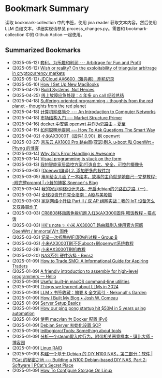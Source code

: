 # Bookmark Summary 
读取 bookmark-collection 中的书签，使用 jina reader 获取文本内容，然后使用 LLM 总结文本。详细实现请参见 process_changes.py。需要和 bookmark-collection 中的 Github Action 一起使用。
    
## Summarized Bookmarks
- (2025-05-12) [套利，为乐趣和利润 --- Arbitrage for Fun and Profit](202505/2025-05-12-%E5%A5%97%E5%88%A9%EF%BC%8C%E4%B8%BA%E4%B9%90%E8%B6%A3%E5%92%8C%E5%88%A9%E6%B6%A6-----arbitrage-for-fun-and-profit.md)
- (2025-05-12) [Wish or reality? On the exploitability of triangular arbitrage in cryptocurrency markets](202505/2025-05-12-wish-or-reality-on-the-exploitability-of-triangular-arbitrage-in-cryptocurrency-markets.md)
- (2025-05-12) [JDCloud AX6600（雅典娜） 刷机记录](202505/2025-05-12-jdcloud-ax6600%EF%BC%88%E9%9B%85%E5%85%B8%E5%A8%9C%EF%BC%89-%E5%88%B7%E6%9C%BA%E8%AE%B0%E5%BD%95.md)
- (2025-05-10) [How I Set Up New MacBooks](202505/2025-05-10-how-i-set-up-new-macbooks.md)
- (2025-04-25) [Build Systems, Not Heroes](202504/2025-04-25-build-systems%2C-not-heroes.md)
- (2025-04-25) [线上故障应急处理：4 年多 on call 经验总结](202504/2025-04-25-%E7%BA%BF%E4%B8%8A%E6%95%85%E9%9A%9C%E5%BA%94%E6%80%A5%E5%A4%84%E7%90%86%EF%BC%9A4-%E5%B9%B4%E5%A4%9A-on-call-%E7%BB%8F%E9%AA%8C%E6%80%BB%E7%BB%93.md)
- (2025-04-18) [Suffering-oriented programming - thoughts from the red planet - thoughts from the red planet](202504/2025-04-18-suffering-oriented-programming---thoughts-from-the-red-planet---thoughts-from-the-red-planet.md)
- (2025-04-18) [计算机网络简介 --- An Introduction to Computer Networks](202504/2025-04-18-%E8%AE%A1%E7%AE%97%E6%9C%BA%E7%BD%91%E7%BB%9C%E7%AE%80%E4%BB%8B-----an-introduction-to-computer-networks.md)
- (2025-04-18) [市场结构入门 --- Market Structure Primer](202504/2025-04-18-%E5%B8%82%E5%9C%BA%E7%BB%93%E6%9E%84%E5%85%A5%E9%97%A8-----market-structure-primer.md)
- (2025-04-16) [docker 中安装 openwrt 并作为旁路由 – 夏至](202504/2025-04-16-docker-%E4%B8%AD%E5%AE%89%E8%A3%85-openwrt-%E5%B9%B6%E4%BD%9C%E4%B8%BA%E6%97%81%E8%B7%AF%E7%94%B1-%E2%80%93-%E5%A4%8F%E8%87%B3.md)
- (2025-04-15) [如何聪明地提问 --- How To Ask Questions The Smart Way](202504/2025-04-15-%E5%A6%82%E4%BD%95%E8%81%AA%E6%98%8E%E5%9C%B0%E6%8F%90%E9%97%AE-----how-to-ask-questions-the-smart-way.md)
- (2025-04-02) [小米AX3000T（固件1.0.90）刷 openwrt](202504/2025-04-02-%E5%B0%8F%E7%B1%B3ax3000t%EF%BC%88%E5%9B%BA%E4%BB%B61.0.90%EF%BC%89%E5%88%B7-openwrt.md)
- (2025-03-27) [京东云 AX1800 Pro 路由器(亚瑟)刷入 u-boot 和 OpenWrt - Phyng 的博客](202503/2025-03-27-%E4%BA%AC%E4%B8%9C%E4%BA%91-ax1800-pro-%E8%B7%AF%E7%94%B1%E5%99%A8%28%E4%BA%9A%E7%91%9F%29%E5%88%B7%E5%85%A5-u-boot-%E5%92%8C-openwrt---phyng-%E7%9A%84%E5%8D%9A%E5%AE%A2.md)
- (2025-03-14) [Why Go's Error Handling is Awesome](202503/2025-03-14-why-go%27s-error-handling-is-awesome.md)
- (2025-03-14) [Visual programming is stuck on the form](202503/2025-03-14-visual-programming-is-stuck-on-the-form.md)
- (2025-03-13) [我的智能家居监控方案:打造自主、安全、可控的摄像头](202503/2025-03-13-%E6%88%91%E7%9A%84%E6%99%BA%E8%83%BD%E5%AE%B6%E5%B1%85%E7%9B%91%E6%8E%A7%E6%96%B9%E6%A1%88-%E6%89%93%E9%80%A0%E8%87%AA%E4%B8%BB%E3%80%81%E5%AE%89%E5%85%A8%E3%80%81%E5%8F%AF%E6%8E%A7%E7%9A%84%E6%91%84%E5%83%8F%E5%A4%B4.md)
- (2025-03-05) [[Openwrt编译] 2. 添加更多的软件包](202503/2025-03-05-%5Bopenwrt%E7%BC%96%E8%AF%91%5D-2.-%E6%B7%BB%E5%8A%A0%E6%9B%B4%E5%A4%9A%E7%9A%84%E8%BD%AF%E4%BB%B6%E5%8C%85.md)
- (2025-03-05) [用AI给女儿画了一本绘本，故事的主角就是她自己--完整教程--附完整prompt | 小耸的博客 Spencer's Blog](202503/2025-03-05-%E7%94%A8ai%E7%BB%99%E5%A5%B3%E5%84%BF%E7%94%BB%E4%BA%86%E4%B8%80%E6%9C%AC%E7%BB%98%E6%9C%AC%EF%BC%8C%E6%95%85%E4%BA%8B%E7%9A%84%E4%B8%BB%E8%A7%92%E5%B0%B1%E6%98%AF%E5%A5%B9%E8%87%AA%E5%B7%B1--%E5%AE%8C%E6%95%B4%E6%95%99%E7%A8%8B--%E9%99%84%E5%AE%8C%E6%95%B4prompt-%E5%B0%8F%E8%80%B8%E7%9A%84%E5%8D%9A%E5%AE%A2-spencer%27s-blog.md)
- (2025-03-04) [我的家庭网络设计思路，开启debian的旁路由之路（一）](202503/2025-03-04-%E6%88%91%E7%9A%84%E5%AE%B6%E5%BA%AD%E7%BD%91%E7%BB%9C%E8%AE%BE%E8%AE%A1%E6%80%9D%E8%B7%AF%EF%BC%8C%E5%BC%80%E5%90%AFdebian%E7%9A%84%E6%97%81%E8%B7%AF%E7%94%B1%E4%B9%8B%E8%B7%AF%EF%BC%88%E4%B8%80%EF%BC%89.md)
- (2025-03-04) [全球投资开户完全指南：A股与美股篇](202503/2025-03-04-%E5%85%A8%E7%90%83%E6%8A%95%E8%B5%84%E5%BC%80%E6%88%B7%E5%AE%8C%E5%85%A8%E6%8C%87%E5%8D%97%EF%BC%9Aa%E8%82%A1%E4%B8%8E%E7%BE%8E%E8%82%A1%E7%AF%87.md)
- (2025-03-03) [家庭网络小升级 Part II / 双 AP 组网实战：我的 IoT 设备怎么又双叒叕炸了](202503/2025-03-03-%E5%AE%B6%E5%BA%AD%E7%BD%91%E7%BB%9C%E5%B0%8F%E5%8D%87%E7%BA%A7-part-ii-%E5%8F%8C-ap-%E7%BB%84%E7%BD%91%E5%AE%9E%E6%88%98%EF%BC%9A%E6%88%91%E7%9A%84-iot-%E8%AE%BE%E5%A4%87%E6%80%8E%E4%B9%88%E5%8F%88%E5%8F%8C%E5%8F%92%E5%8F%95%E7%82%B8%E4%BA%86.md)
- (2025-03-03) [CR8808移动版免拆机刷入红米AX3000固件 喂饭教程 – 猫点饭](202503/2025-03-03-cr8808%E7%A7%BB%E5%8A%A8%E7%89%88%E5%85%8D%E6%8B%86%E6%9C%BA%E5%88%B7%E5%85%A5%E7%BA%A2%E7%B1%B3ax3000%E5%9B%BA%E4%BB%B6-%E5%96%82%E9%A5%AD%E6%95%99%E7%A8%8B-%E2%80%93-%E7%8C%AB%E7%82%B9%E9%A5%AD.md)
- (2025-03-03) [HK's note ✨ 小米 AX3000T 路由器刷入使用官方原版 OpenWrt / ImmortalWrt 固件](202503/2025-03-03-hk%27s-note-%E2%9C%A8-%E5%B0%8F%E7%B1%B3-ax3000t-%E8%B7%AF%E7%94%B1%E5%99%A8%E5%88%B7%E5%85%A5%E4%BD%BF%E7%94%A8%E5%AE%98%E6%96%B9%E5%8E%9F%E7%89%88-openwrt-immortalwrt-%E5%9B%BA%E4%BB%B6.md)
- (2025-03-03) [记录一次折腾WIFI漫游的过程 - Group B](202503/2025-03-03-%E8%AE%B0%E5%BD%95%E4%B8%80%E6%AC%A1%E6%8A%98%E8%85%BEwifi%E6%BC%AB%E6%B8%B8%E7%9A%84%E8%BF%87%E7%A8%8B---group-b.md)
- (2025-03-03) [小米AX3000T刷不死uboot+刷openwrt系统教程](202503/2025-03-03-%E5%B0%8F%E7%B1%B3ax3000t%E5%88%B7%E4%B8%8D%E6%AD%BBuboot%2B%E5%88%B7openwrt%E7%B3%BB%E7%BB%9F%E6%95%99%E7%A8%8B.md)
- (2025-02-28) [小米AX3000T刷机教程](202502/2025-02-28-%E5%B0%8F%E7%B1%B3ax3000t%E5%88%B7%E6%9C%BA%E6%95%99%E7%A8%8B.md)
- (2025-02-20) [NAS系列 硬件选择 - Bensz](202502/2025-02-20-nas%E7%B3%BB%E5%88%97-%E7%A1%AC%E4%BB%B6%E9%80%89%E6%8B%A9---bensz.md)
- (2025-01-09) [How to Trade SMC: A Informational Guide for Aspiring Traders](202501/2025-01-09-how-to-trade-smc-a-informational-guide-for-aspiring-traders.md)
- (2025-01-09) [A friendly introduction to assembly for high-level programmers — Hello](202501/2025-01-09-a-friendly-introduction-to-assembly-for-high-level-programmers-%E2%80%94-hello.md)
- (2025-01-09) [Useful built-in macOS command-line utilities](202501/2025-01-09-useful-built-in-macos-command-line-utilities.md)
- (2025-01-09) [Things we learned about LLMs in 2024](202501/2025-01-09-things-we-learned-about-llms-in-2024.md)
- (2025-01-09) [LLM x 书签收藏：摘要 & 全文索引 - Nekonull's Garden](202501/2025-01-09-llm-x-%E4%B9%A6%E7%AD%BE%E6%94%B6%E8%97%8F%EF%BC%9A%E6%91%98%E8%A6%81-%26-%E5%85%A8%E6%96%87%E7%B4%A2%E5%BC%95---nekonull%27s-garden.md)
- (2025-01-09) [How I Built My Blog • Josh W. Comeau](202501/2025-01-09-how-i-built-my-blog-%E2%80%A2-josh-w.-comeau.md)
- (2025-01-09) [Server Setup Basics](202501/2025-01-09-server-setup-basics.md)
- (2025-01-09) [How our ping pong startup hit $50M in 5 years using automation](202501/2025-01-09-how-our-ping-pong-startup-hit-%2450m-in-5-years-using-automation.md)
- (2025-01-09) [使用 macvlan 为 Docker 配置 IPv6](202501/2025-01-09-%E4%BD%BF%E7%94%A8-macvlan-%E4%B8%BA-docker-%E9%85%8D%E7%BD%AE-ipv6.md)
- (2025-01-09) [Debian Server 初始化设置 SOP](202501/2025-01-09-debian-server-%E5%88%9D%E5%A7%8B%E5%8C%96%E8%AE%BE%E7%BD%AE-sop.md)
- (2025-01-09) [leitbogioro/Tools: Something about tools](202501/2025-01-09-leitbogioro-tools-something-about-tools.md)
- (2025-01-09) [分析一个steam假入库行为，附带相关恶意样本 - 逗比大师 - 博客园](202501/2025-01-09-%E5%88%86%E6%9E%90%E4%B8%80%E4%B8%AAsteam%E5%81%87%E5%85%A5%E5%BA%93%E8%A1%8C%E4%B8%BA%EF%BC%8C%E9%99%84%E5%B8%A6%E7%9B%B8%E5%85%B3%E6%81%B6%E6%84%8F%E6%A0%B7%E6%9C%AC---%E9%80%97%E6%AF%94%E5%A4%A7%E5%B8%88---%E5%8D%9A%E5%AE%A2%E5%9B%AD.md)
- (2025-01-09) [Linux RAID](202501/2025-01-09-linux-raid.md)
- (2025-01-09) [构建一个基于 Debian 的 DIY N100 NAS，第二部分：软件 | PCat 的秘密之地 --- Building a N100 Debian-based DIY NAS, Part 2: Software | PCat's Secret Place](202501/2025-01-09-%E6%9E%84%E5%BB%BA%E4%B8%80%E4%B8%AA%E5%9F%BA%E4%BA%8E-debian-%E7%9A%84-diy-n100-nas%EF%BC%8C%E7%AC%AC%E4%BA%8C%E9%83%A8%E5%88%86%EF%BC%9A%E8%BD%AF%E4%BB%B6-pcat-%E7%9A%84%E7%A7%98%E5%AF%86%E4%B9%8B%E5%9C%B0-----building-a-n100-debian-based-diy-nas%2C-part-2-software-pcat%27s-secret-place.md)
- (2025-01-09) [How To Configure Storage On Linux](202501/2025-01-09-how-to-configure-storage-on-linux.md)

